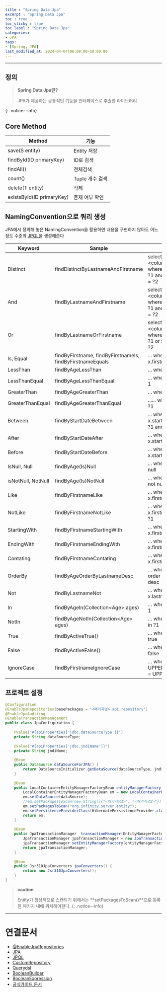 ```yaml
---
title : "Spring Data Jpa"
excerpt : "Spring Data Jpa"
toc : true
toc_sticky : true
toc_label : "Spring Data Jpa"
categories:
- JPA
tags:
- [Spring, JPA]
last_modified_at: 2024-04-04T08:00:00-10:00:00
---
```

  
---
  
## 정의
> **Spring Data Jpa란?**  
>
> JPA가 제공하는 공통적인 기능을 인터페이스로 추출한 라이브러리
>  
{: .notice--info}  
  
## Core Method

| Method                    | 기능          |
| ------------------------- | ----------- |
| save(S entity)            | Entity 저장   |
| findById(ID primaryKey)   | ID로 검색      |
| findAll()                 | 전체검색        |
| count()                   | Tuple 개수 검색 |
| delete(T entity)          | 삭제          |
| existsById(ID primaryKey) | 존재 여부 확인    |
  
## NamingConvention으로 쿼리 생성
JPA에서 정의해 놓은 NamingConvention을 활용하면 내용을 구현하지 않아도 어느정도 수준의 [JPQL](../../jpa/jpa-JPQL)을 생성해준다

| Keyword            | Sample                                                    | JPQL                                                                      |
| ------------------ | --------------------------------------------------------- | ------------------------------------------------------------------------- |
| Distinct           | findDistinctByLastnameAndFirstname                        | select distinct \<columnName\> where x.lastname = ?1 and x.firstname = ?2 |
| And<br>            | findByLastnameAndFirstname                                | select distinct \<columnName\> where x.lastname = ?1 and x.firstname = ?2 |
| Or                 | findByLastnameOrFirstname                                 | select distinct \<columnName\> where x.lastname = ?1 or x.firstname = ?2  |
| Is, Equal          | findByFirstname, findByFirstnameIs, findByFirstnameEquals | ... where x.firstname = ?1                                                |
| LessThan           | findByAgeLessThan                                         | ... where x.age < ?1                                                      |
| LessThanEqual      | findByAgeLessThanEqual                                    | ... where x.age <= ?1                                                     |
| GreaterThan        | findByAgeGreaterThan                                      | ... where x.age > ?1                                                      |
| GreaterThanEqual   | findByAgeGreaterThanEqual                                 | ...... where x.age >= ?1                                                  |
| Between            | findByStartDateBetween                                    | ... where x.startDate beween ?1 and ?2                                    |
| After              | findByStartDateAfter                                      | ... where x.startDate > ?1                                                |
| Before             | findByStartDateBefore                                     | ... where x.startDate < ?1                                                |
| IsNull, Null       | findByAge(Is)Null                                         | ... where x.age is null                                                   |
| isNotNull, NotNull | findByAge(Is)NotNull                                      | ... where x.age is not null                                               |
| Like               | findByFirstnameLike                                       | ... where x.firstname like ?1                                             |
| NotLike            | findByFirstnameNotLike                                    | ... where x.firstname not like ?1                                         |
| StartingWith       | findByFirstnameStartingWith                               | ... where x.firstname like ?1                                             |
| EndingWith         | findByFirstnameEndingWith                                 | ... where x.firstname like ?1                                             |
| Contating          | findByFirstnameContating                                  | ... where x.firstname like ?1                                             |
| OrderBy            | findByAgeOrderByLastnameDesc                              | … where x.age = ?1 order by x.lastname desc                               |
| Not                | findByLastnameNot                                         | … where x.lastname <> ?1                                                  |
| In                 | findByAgeIn(Collection\<Age\> ages)                       | … where x.age in ?1                                                       |
| NotIn              | findByAgeNotIn(Collection\<Age\> ages)                    | … where x.age not in ?1                                                   |
| True               | findByActiveTrue()                                        | … where x.active = true                                                   |
| False              | findByActiveFalse()                                       | … where x.active = false                                                  |
| IgnoreCase         | findByFirstnameIgnoreCase                                 | … where UPPER(x.firstname) = UPPER(?1)                                    |
  
## 프로젝트 설정
  
```java
@Configuration  
@EnableJpaRepositories(basePackages = "<패키지명>.api.repository")  
@EnableJpaAuditing  
@EnableTransactionManagement  
public class JpaConfiguration {  
  
    @Value("#{apiProperties['jdbc.dataSourceType']}")  
    private String dataSourceType;  
  
    @Value("#{apiProperties['jdbc.jndiName']}")  
    private String jndiName;  
  
    @Bean  
    public DataSource dataSourceForJPA() {  
        return DataSourceInitializer.getDataSource(dataSourceType, jndiName);  
    }  
  
    @Bean  
    public LocalContainerEntityManagerFactoryBean entityManagerFactory(@Qualifier("dataSourceForJPA")DataSource dataSource) {  
        LocalContainerEntityManagerFactoryBean em = new LocalContainerEntityManagerFactoryBean();  
        em.setDataSource(dataSource);  
        //em.setPackagesToScan(new String[]{"<패키지명1>", "<패키지명2>"});
        em.setPackagesToScan("org.infinity.server.entity");
        em.setPersistenceProviderClass(HibernatePersistenceProvider.class);  
        return em;  
    }  
  
    @Bean  
    public JpaTransactionManager  transactionManager(EntityManagerFactory entityManagerFactory) {  
        JpaTransactionManager jpaTransactionManager = new JpaTransactionManager();  
        jpaTransactionManager.setEntityManagerFactory(entityManagerFactory);  
        return jpaTransactionManager;  
    }  
  
    @Bean  
    public Jsr310JpaConverters jpaConverters() {  
        return new Jsr310JpaConverters();  
    }  
}
```

> **caution**
>
> Entity가 정상적으로 스캔되기 위해서는 **setPackagesToScan()**으로 등록된 패키지 내에 위치해야한다. 
{: .notice--info}  

---
  
# 연결문서
- [@EnableJpaRepositories](../../jpa/jpa-@EnableJpaRepositories)
- [JPA](../../jpa/jpa-JPA)
- [JPQL](../../jpa/jpa-JPQL)
- [CustomRepository](../../jpa/jpa-CustomRepository)
- [Querydsl](../../jpa/jpa-Querydsl)
- [BooleanBuilder](../../jpa/jpa-BooleanBuilder)
- [BooleanExpression](../../jpa/jpa-BooleanExpression)
- [공식가이드 문서](https://docs.spring.io/spring-data/jpa/reference/repositories/query-by-example.html)